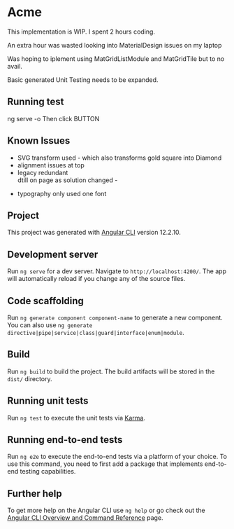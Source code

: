 # Acme

This implementation is WIP. 
I spent 2 hours coding.

An extra hour was wasted looking into MaterialDesign issues on my laptop

Was hoping to iplement using MatGridListModule and MatGridTile but to no avail.

Basic generated Unit Testing needs to be expanded.

## Running test
ng serve -o
Then click BUTTON

## Known Issues
 - SVG transform used - which also transforms gold square into Diamond
 - alignment issues at top
 - legacy redundant <form> dtill on page as solution changed - 
 - typography only used one font 

## Project

This project was generated with [Angular CLI](https://github.com/angular/angular-cli) version 12.2.10.

## Development server

Run `ng serve` for a dev server. Navigate to `http://localhost:4200/`. The app will automatically reload if you change any of the source files.

## Code scaffolding

Run `ng generate component component-name` to generate a new component. You can also use `ng generate directive|pipe|service|class|guard|interface|enum|module`.

## Build

Run `ng build` to build the project. The build artifacts will be stored in the `dist/` directory.

## Running unit tests

Run `ng test` to execute the unit tests via [Karma](https://karma-runner.github.io).

## Running end-to-end tests

Run `ng e2e` to execute the end-to-end tests via a platform of your choice. To use this command, you need to first add a package that implements end-to-end testing capabilities.

## Further help

To get more help on the Angular CLI use `ng help` or go check out the [Angular CLI Overview and Command Reference](https://angular.io/cli) page.
